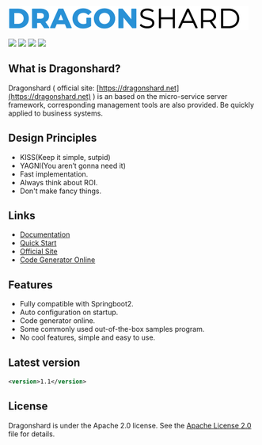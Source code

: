 

<img src="https://github.com/mayee/img-folder/blob/master/ds-logo_96.png" height="48px" alt="logo">



<p>
    <img src="http://img.shields.io/:license-apache-brightgreen.svg" >
    <img src="https://img.shields.io/maven-central/v/net.dragonshard/dragonshard" >
    <img src="https://img.shields.io/badge/JDK-1.8%2B-yellow" >
    <img src="https://img.shields.io/badge/SpringBoot-2.1.3-blue" >
</p>



## What is Dragonshard?

Dragonshard ( official site: [https://dragonshard.net](https://dragonshard.net) ) is an based on the micro-service server framework, corresponding management tools are also provided. Be quickly applied to business systems.

## Design Principles

-   KISS(Keep it simple, sutpid)
-   YAGNI(You aren’t gonna need it)
-   Fast implementation.
-   Always think about ROI.
-   Don't make fancy things.

## Links

-   [Documentation](https://dragonshard.net/doc)
-   [Quick Start](https://dragonshard.net/quickStart)
-   [Official Site](https://dragonshard.net)
-   [Code Generator Online](https://dragonshard.net/codeGenerator)

## Features

-   Fully compatible with Springboot2.
-   Auto configuration on startup.
-   Code generator online.
-   Some commonly used out-of-the-box samples program.
-   No cool features, simple and easy to use.

## Latest version

```xml
<version>1.1</version>
```

## License

Dragonshard is under the Apache 2.0 license. See the [Apache License 2.0](http://www.apache.org/licenses/LICENSE-2.0) file for details.
